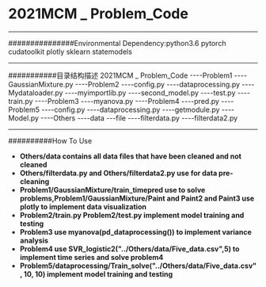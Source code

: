 


# 2021MCM _ Problem_Code

----------
###############Environmental Dependency:python3.6 pytorch cudatoolkit plotly sklearn statemodels

----------

###########目录结构描述
    2021MCM _ Problem_Code
      ----Problem1
          ----GaussianMixture.py
      ----Problem2
          ----config.py
          ----dataprocessing.py
          ----Mydataloader.py
          ----myimportlib.py
          ----second_model.py
          ----test.py
          ----train.py
      ----Problem3
          ----myanova.py
      ----Problem4
          ----pred.py
      ----Problem5
          ----config.py
          ----dataprocessing.py
          ----getmodule.py
          ----Model.py
      ----Others
          ----data
              ---file
          ----filterdata.py
          ----filterdata2.py

----------
##########How To Use
- **Others/data contains all data files that have been cleaned and not cleaned**
- **Others/filterdata.py and Others/filterdata2.py use for data pre-cleaning**
- **Problem1/GaussianMixture/train_timepred use to solve problems,Problem1/GaussianMixture/Paint and Paint2 and Paint3 use plotly to implement data visualization**
- **Problem2/train.py Problem2/test.py implement model training and testing**
- **Problem3 use myanova(pd_dataprocessing()) to implement variance analysis**
- **Problem4 use SVR_logistic2("../Others/data/Five_data.csv",5) to implement time series and solve problem4**
- **Problem5/dataprocessing/Train_solve("../Others/data/Five_data.csv", 10, 10) implement model training and testing**




